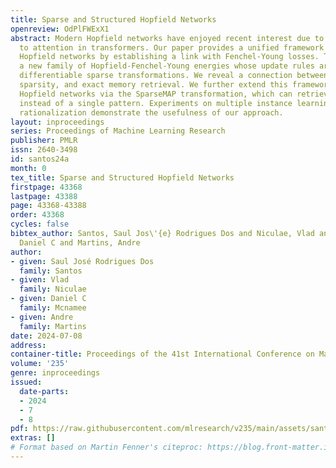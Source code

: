 ```yaml
---
title: Sparse and Structured Hopfield Networks
openreview: OdPlFWExX1
abstract: Modern Hopfield networks have enjoyed recent interest due to their connection
  to attention in transformers. Our paper provides a unified framework for sparse
  Hopfield networks by establishing a link with Fenchel-Young losses. The result is
  a new family of Hopfield-Fenchel-Young energies whose update rules are end-to-end
  differentiable sparse transformations. We reveal a connection between loss margins,
  sparsity, and exact memory retrieval. We further extend this framework to structured
  Hopfield networks via the SparseMAP transformation, which can retrieve pattern associations
  instead of a single pattern. Experiments on multiple instance learning and text
  rationalization demonstrate the usefulness of our approach.
layout: inproceedings
series: Proceedings of Machine Learning Research
publisher: PMLR
issn: 2640-3498
id: santos24a
month: 0
tex_title: Sparse and Structured Hopfield Networks
firstpage: 43368
lastpage: 43388
page: 43368-43388
order: 43368
cycles: false
bibtex_author: Santos, Saul Jos\'{e} Rodrigues Dos and Niculae, Vlad and Mcnamee,
  Daniel C and Martins, Andre
author:
- given: Saul José Rodrigues Dos
  family: Santos
- given: Vlad
  family: Niculae
- given: Daniel C
  family: Mcnamee
- given: Andre
  family: Martins
date: 2024-07-08
address:
container-title: Proceedings of the 41st International Conference on Machine Learning
volume: '235'
genre: inproceedings
issued:
  date-parts:
  - 2024
  - 7
  - 8
pdf: https://raw.githubusercontent.com/mlresearch/v235/main/assets/santos24a/santos24a.pdf
extras: []
# Format based on Martin Fenner's citeproc: https://blog.front-matter.io/posts/citeproc-yaml-for-bibliographies/
---
```

